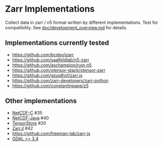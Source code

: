 # Zarr Implementations

Collect data in zarr / n5 format written by different implementations.
Test for compatibility. See [doc/development_overview.md](doc/development_overview.md) for details.

## Implementations currently tested


* https://github.com/bcdev/jzarr
* https://github.com/saalfeldlab/n5-zarr
* https://github.com/aschampion/rust-n5
* https://github.com/xtensor-stack/xtensor-zarr
* https://github.com/gzuidhof/zarr.js
* https://github.com/zarr-developers/zarr-python
* https://github.com/constantinpape/z5


## Other implementations

* [NetCDF-C](https://github.com/Unidata/netcdf-c) #35
* [NetCDF-Java](https://github.com/Unidata/netcdf-java) #40
* [TensorStore](https://google.github.io/tensorstore/driver/zarr/index.html) #20
* [Zarr.jl](https://github.com/meggart/Zarr.jl) #42
* https://github.com/freeman-lab/zarr-js
* [GDAL >= 3.4](https://gdal.org/drivers/raster/zarr.html)
